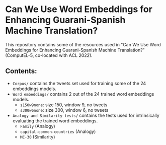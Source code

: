 # Can We Use Word Embeddings for Enhancing Guarani-Spanish Machine Translation?

This repository contains some of the resources used in "Can We Use Word Embeddings for Enhancing Guarani-Spanish Machine Translation?" (ComputEL-5, co-located with ACL 2022). 

## Contents:
- ``Corpus/`` contains the tweets set used for training some of the 24 embeddings models.
- ``Word embeddings/`` contains 2 out of the 24 trained word embeddings models.
    - ``s150w9none``: size 150, window 9, no tweets
    - ``s300w6none``: size 300, window 6, no tweets
- ``Analogy and Similarity tests/`` contains the tests used for intrinsically evaluating the trained word embeddings.
    - ``Family`` (Analogy)
    - ``capital-common-countries`` (Analogy)
    - ``MC-30`` (Similarity)